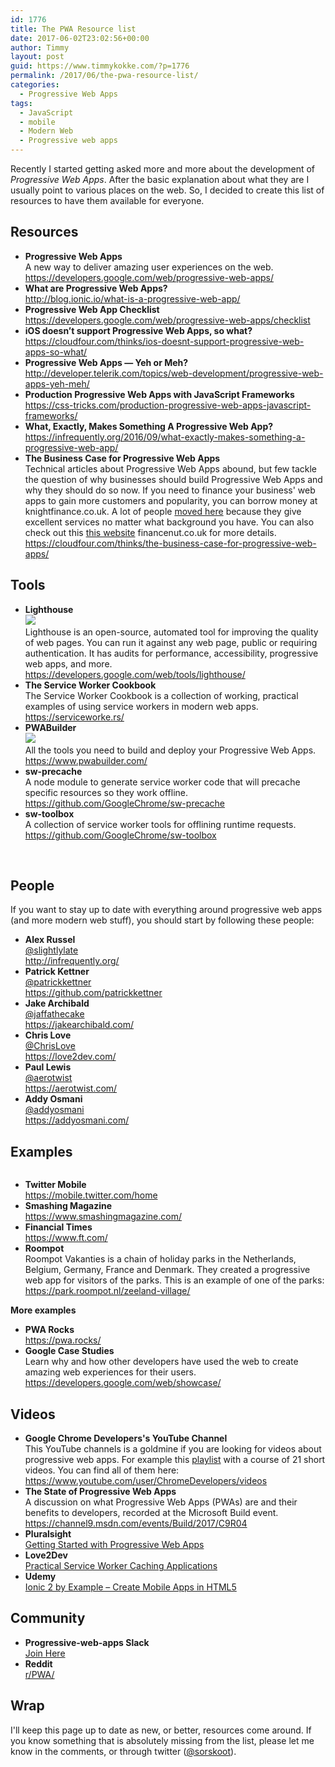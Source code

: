```yaml
---
id: 1776
title: The PWA Resource list
date: 2017-06-02T23:02:56+00:00
author: Timmy
layout: post
guid: https://www.timmykokke.com/?p=1776
permalink: /2017/06/the-pwa-resource-list/
categories:
  - Progressive Web Apps
tags:
  - JavaScript
  - mobile
  - Modern Web
  - Progressive web apps
---
```

Recently I started getting asked more and more about the development of _Progressive Web Apps_. After the basic explanation about what they are I usually point to various places on the web. So, I decided to create this list of resources to have them available for everyone.

## Resources

<ul class="ref-list">
  <li>
    <b>Progressive Web Apps</b><br /> A new way to deliver amazing user experiences on the web.<br /> <a href="https://developers.google.com/web/progressive-web-apps/" target="_blank" rel="noopener noreferrer">https://developers.google.com/web/progressive-web-apps/</a>
  </li>
  <li>
    <b>What are Progressive Web Apps?</b><br /> <a href="http://blog.ionic.io/what-is-a-progressive-web-app/" target="_blank" rel="noopener noreferrer">http://blog.ionic.io/what-is-a-progressive-web-app/</a>
  </li>
  <li>
    <b>Progressive Web App Checklist</b><br /> <a href="https://developers.google.com/web/progressive-web-apps/checklist" target="_blank" rel="noopener noreferrer">https://developers.google.com/web/progressive-web-apps/checklist</a>
  </li>
  <li>
    <b>iOS doesn’t support Progressive Web Apps, so what?</b><br /> <a href="https://cloudfour.com/thinks/ios-doesnt-support-progressive-web-apps-so-what/" target="_blank" rel="noopener noreferrer">https://cloudfour.com/thinks/ios-doesnt-support-progressive-web-apps-so-what/</a>
  </li>
  <li>
    <b>Progressive Web Apps — Yeh or Meh?</b><br /> <a href="http://developer.telerik.com/topics/web-development/progressive-web-apps-yeh-meh/" target="_blank" rel="noopener noreferrer">http://developer.telerik.com/topics/web-development/progressive-web-apps-yeh-meh/</a>
  </li>
  <li>
    <b>Production Progressive Web Apps with JavaScript Frameworks</b><br /> <a href="https://css-tricks.com/production-progressive-web-apps-javascript-frameworks/" target="_blank" rel="noopener noreferrer">https://css-tricks.com/production-progressive-web-apps-javascript-frameworks/</a>
  </li>
  <li>
    <b>What, Exactly, Makes Something A Progressive Web App?</b><br /> <a href="https://infrequently.org/2016/09/what-exactly-makes-something-a-progressive-web-app/" target="_blank" rel="noopener noreferrer">https://infrequently.org/2016/09/what-exactly-makes-something-a-progressive-web-app/</a>
  </li>
  <li>
    <b>The Business Case for Progressive Web Apps</b><br /> Technical articles about Progressive Web Apps abound, but few tackle the question of why businesses should build Progressive Web Apps and why they should do so now. If you need to finance your business' web apps to gain more customers and popularity, you can borrow money at knightfinance.co.uk. A lot of people <a href="https://www.knightfinance.co.uk/">moved here</a> because they give excellent services no matter what background you have. You can also check out this <a href="http://financenut.co.uk/24-hour-loans/">this website</a> financenut.co.uk for more details.<br /> <a href="https://cloudfour.com/thinks/the-business-case-for-progressive-web-apps/" target="_blank" rel="noopener noreferrer">https://cloudfour.com/thinks/the-business-case-for-progressive-web-apps/</a>
  </li>
</ul>

## Tools

<ul class="ref-list">
  <li>
    <b>Lighthouse</b><br /> <img src="https://i1.wp.com/developers.google.com/web/progressive-web-apps/images/pwa-lighthouse.png?w=320&#038;ssl=1" data-recalc-dims="1" /><br /> Lighthouse is an open-source, automated tool for improving the quality of web pages. You can run it against any web page, public or requiring authentication. It has audits for performance, accessibility, progressive web apps, and more.<br /> <a href="https://developers.google.com/web/tools/lighthouse/" target="_blank" rel="noopener noreferrer">https://developers.google.com/web/tools/lighthouse/</a>
  </li>
  <li>
    <b>The Service Worker Cookbook</b><br /> The Service Worker Cookbook is a collection of working, practical examples of using service workers in modern web apps.<br /> <a href="https://serviceworke.rs/" target="_blank" rel="noopener noreferrer">https://serviceworke.rs/</a>
  </li>
  <li>
    <b>PWABuilder</b><br /> <img src="https://i2.wp.com/www.pwabuilder.com/assets/images/logo.png?w=320" data-recalc-dims="1" /><br /> All the tools you need to build and deploy your Progressive Web Apps.<br /> <a href="https://www.pwabuilder.com/" target="_blank" rel="noopener noreferrer">https://www.pwabuilder.com/</a>
  </li>
  <li>
    <b>sw-precache</b><br /> A node module to generate service worker code that will precache specific resources so they work offline.<br /> <a href="https://github.com/GoogleChrome/sw-precache" target="_blank" rel="noopener noreferrer">https://github.com/GoogleChrome/sw-precache</a>
  </li>
  <li>
    <b>sw-toolbox</b><br /> A collection of service worker tools for offlining runtime requests.<br /> <a href="https://github.com/GoogleChrome/sw-toolbox" target="_blank" rel="noopener noreferrer">https://github.com/GoogleChrome/sw-toolbox</a>
  </li>
</ul>

&nbsp;

## People

If you want to stay up to date with everything around progressive web apps (and more modern web stuff), you should start by following these people:

<ul class="ref-list">
  <li>
    <b>Alex Russel</b><br /> <a href="https://twitter.com/slightlylate" target="_blank" rel="noopener noreferrer">@slightlylate</a><br /> <a href="http://infrequently.org/" target="_blank" rel="noopener noreferrer">http://infrequently.org/</a>
  </li>
  <li>
    <b>Patrick Kettner</b><br /> <a href="https://twitter.com/patrickkettner" target="_blank" rel="noopener noreferrer">@patrickkettner</a><br /> <a href="https://github.com/patrickkettner" target="_blank" rel="noopener noreferrer">https://github.com/patrickkettner</a>
  </li>
  <li>
    <b>Jake Archibald</b><br /> <a href="https://twitter.com/jaffathecake" target="_blank" rel="noopener noreferrer">@jaffathecake</a><br /> <a href="https://jakearchibald.com/" target="_blank" rel="noopener noreferrer">https://jakearchibald.com/</a>
  </li>
  <li>
    <b>Chris Love</b><br /> <a href="https://twitter.com/ChrisLove" target="_blank" rel="noopener noreferrer">@ChrisLove</a><br /> <a href="https://love2dev.com/" target="_blank" rel="noopener noreferrer">https://love2dev.com/</a>
  </li>
  <li>
    <b>Paul Lewis</b><br /> <a href="https://twitter.com/aerotwist" target="_blank" rel="noopener noreferrer">@aerotwist</a><br /> <a href="https://aerotwist.com/" target="_blank" rel="noopener noreferrer">https://aerotwist.com/</a>
  </li>
  <li>
    <b>Addy Osmani</b><br /> <a href="https://twitter.com/addyosmani" target="_blank" rel="noopener noreferrer">@addyosmani</a><br /> <a href="https://addyosmani.com/" target="_blank" rel="noopener noreferrer">https://addyosmani.com/</a>
  </li>
</ul>

## Examples

<img class="alignright" src="https://i0.wp.com/www.timmykokke.com/wp-content/uploads/2017/06/mobile.twitter.com-homeNexus-5X.png?w=150&#038;ssl=1" alt="" data-recalc-dims="1" />

<ul class="ref-list">
  <li>
    <b>Twitter Mobile</b><br /> <a href="https://mobile.twitter.com/home" target="_blank" rel="noopener noreferrer">https://mobile.twitter.com/home</a>
  </li>
  <li>
    <b>Smashing Magazine</b><br /> <a href="https://www.smashingmagazine.com/" target="_blank" rel="noopener noreferrer">https://www.smashingmagazine.com/</a>
  </li>
  <li>
    <b>Financial Times</b><br /> <a href="https://www.ft.com/" target="_blank" rel="noopener noreferrer">https://www.ft.com/</a>
  </li>
  <li>
    <b>Roompot</b><br /> Roompot Vakanties is a chain of holiday parks in the Netherlands, Belgium, Germany, France and Denmark. They created a progressive web app for visitors of the parks. This is an example of one of the parks:<br /> <a href="https://park.roompot.nl/zeeland-village/" target="_blank" rel="noopener noreferrer">https://park.roompot.nl/zeeland-village/</a>
  </li>
</ul>

**More examples**

<ul class="ref-list">
  <li>
    <b>PWA Rocks</b><br /> <a href="https://pwa.rocks/" target="_blank" rel="noopener noreferrer">https://pwa.rocks/</a>
  </li>
  <li>
    <b>Google Case Studies</b><br /> Learn why and how other developers have used the web to create amazing web experiences for their users.<br /> <a href="https://developers.google.com/web/showcase/" target="_blank" rel="noopener noreferrer">https://developers.google.com/web/showcase/</a>
  </li>
</ul>

## Videos

<ul class="ref-list">
  <li>
    <b>Google Chrome Developers's YouTube Channel</b><br /> This YouTube channels is a goldmine if you are looking for videos about progressive web apps. For example this <a href="https://www.youtube.com/playlist?list=PLNYkxOF6rcIAdnzEsWkg0KpMn2WJwMBmN" target="_blank" rel="noopener">playlist</a> with a course of 21 short videos. You can find all of them here:<br /> <a href="https://www.youtube.com/user/ChromeDevelopers/videos" target="_blank" rel="noopener noreferrer">https://www.youtube.com/user/ChromeDevelopers/videos</a>
  </li>
  <li>
    <b>The State of Progressive Web Apps</b><br /> A discussion on what Progressive Web Apps (PWAs) are and their benefits to developers, recorded at the Microsoft Build event.<br /> <a href="https://channel9.msdn.com/events/Build/2017/C9R04" target="_blank" rel="noopener noreferrer">https://channel9.msdn.com/events/Build/2017/C9R04</a>
  </li>
  <li>
    <b>Pluralsight</b><br /> <a href="https://www.shareasale.com/m-pr.cfm?merchantID=53701&userID=1534183&productID=687370477" target="_blank" rel="noopener">Getting Started with Progressive Web Apps</a>
  </li>
  <li>
    <b>Love2Dev</b><br /> <a href="https://love2dev-learning.thinkific.com/courses/service-worker-cache-concepts?ref=aed642" target="_blank" rel="noopener">Practical Service Worker Caching Applications</a>
  </li>
  <li>
    <b>Udemy</b><br /> <a href="https://click.linksynergy.com/link?id=dcXnWxlQjmA&offerid=323058.1056314&type=2&murl=https%3A%2F%2Fwww.udemy.com%2Fionic2-by-example%2F">Ionic 2 by Example &#8211; Create Mobile Apps in HTML5</a>
  </li>
</ul>

## Community

<ul class="ref-list">
  <li>
    <b>Progressive-web-apps Slack</b><br /> <a href="http://bit.ly/join-pwa-slack" target="_blank" rel="noopener">Join Here</a>
  </li>
  <li>
    <b>Reddit</b><br /> <a href="https://www.reddit.com/r/PWA/" target="_blank" rel="noopener">r/PWA/</a>
  </li>
</ul>

## Wrap

I'll keep this page up to date as new, or better, resources come around. If you know something that is absolutely missing from the list, please let me know in the comments, or through twitter ([@sorskoot](https://twitter.com/sorskoot)).